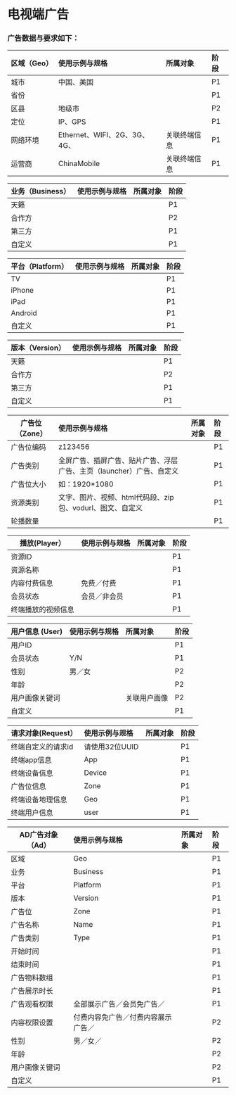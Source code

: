 
# 电视端广告



### 广告数据与要求如下：
| **区域（Geo）** |  使用示例与规格| 所属对象 | 阶段 |
| --- | :--- | :--- | :--- |
| 城市 | 中国、美国 |    | P1 |
| 省份 |    |    | P1 |
| 区县 | 地级市 |    | P2 |
| 定位 | IP、GPS |    | P1 |
|网络环境 | Ethernet、WIFI、2G、3G、4G、  |关联终端信息 | P1 |
|运营商 | ChinaMobile  |  关联终端信息  | P1 |

| **业务（Business）** |  使用示例与规格| 所属对象 | 阶段 |
| --- | :--- | :--- | :--- |
| 天籁 |  |    | P1 |
| 合作方 |    |    | P2 |
| 第三方 |  |    | P1 |
| 自定义 |  |    | P1 |


| **平台（Platform）** |  使用示例与规格| 所属对象 | 阶段 |
| --- | :--- | :--- | :--- |
| TV |  |    | P1 |
| iPhone |    |    | P1 |
| iPad |  |    | P1 |
| Android |    |    | P1 |
| 自定义 |  |    | P1 |

| **版本（Version）** |  使用示例与规格| 所属对象 | 阶段 |
| --- | :--- | :--- | :--- |
| 天籁 |  |    | P1 |
| 合作方 |    |    | P2 |
| 第三方 |  |    | P1 |
| 自定义 |  |    | P1 |

| **广告位（Zone）** |  使用示例与规格| 所属对象 | 阶段 |
| --- | :--- | :--- | :--- |
| 广告位编码 | z123456 |    | P1 |
| 广告类别 | 全屏广告、插屏广告、贴片广告、浮层广告、主页（launcher）广告、自定义  |    | P1 |
| 广告位大小 |如：1920*1080 |    | P1 |
| 资源类别 | 文字、图片、视频、html代码段、zip包、vodurl、图文、自定义 |    | P1 |
| 轮播数量|  |    | P1 |


| **播放(Player）** |  使用示例与规格| 所属对象 | 阶段 |
| --- | :--- | :--- | :--- |
| 资源ID | |    | P1 |
| 资源名称 |   |    | P1 |
| 内容付费信息 |免费／付费 |    | P1 |
| 会员状态 | 会员／非会员 |    | P1 |
| 终端播放的视频信息 |  |    | P1 |

|**用户信息 (User)** | 使用示例与规格| 所属对象 | 阶段 |
| --- | :--- | :--- | :--- |
| 用户ID | | | P1 |
|会员状态 |Y/N | | P1 |
|性别 |男／女 | | P2 |
|年龄 | | | P2 |
|用户画像关键词 | |关联用户画像 | P2 |
|自定义 | | | P1 |



| **请求对象(Request）** |  使用示例与规格| 所属对象 | 阶段 |
| --- | :--- | :--- | :--- |
| 终端自定义的请求id | 请使用32位UUID|    | P1 |
| 终端app信息 | App  |    | P1 |
| 终端设备信息 |Device |    | P1 |
| 广告位信息 | Zone |    | P1 |
| 终端设备地理信息 | Geo |    | P1 |
| 终端用户信息 |user |    | P1 |


|**AD广告对象 （Ad）** | 使用示例与规格| 所属对象 | 阶段 |
| --- | :--- | :--- | :--- |
| 区域 | Geo | | P1 |
|业务 |Business | | P1 |
|平台 |Platform | | P1 |
|版本 | Version| | P1 |
|广告位 |Zone | | P1 |
|广告名称 |Name | | P1 |
|广告类别 | Type| | P1 |
|开始时间 | | | P1 |
|结束时间 | | | P1 |
|广告物料数组 | | | P1 |
|广告展示时长 | | | P1 |
|广告观看权限 |全部展示广告／会员免广告／| | P1 |
|内容权限设置 |付费内容免广告／付费内容展示广告／| | P2 |
|性别 |男／女／| | P2 |
|年龄 | | | P2 |
|用户画像关键词| | | P2 |
|自定义 | | | P1 |
















































































































































































































































































































































































































































































































































































































































































































































































































































































































































































































































































































































































































































































































































































































































































































































































































































































































































































































































































































































































































































































































































































































































































































































































































































































































































































